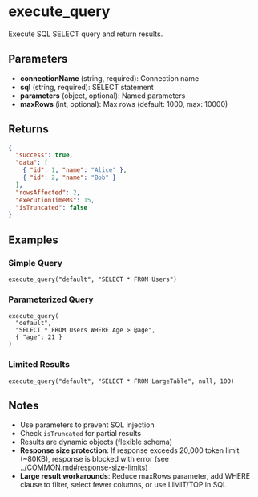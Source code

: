 # execute_query

Execute SQL SELECT query and return results.

## Parameters

- **connectionName** (string, required): Connection name
- **sql** (string, required): SELECT statement
- **parameters** (object, optional): Named parameters
- **maxRows** (int, optional): Max rows (default: 1000, max: 10000)

## Returns

```json
{
  "success": true,
  "data": [
    { "id": 1, "name": "Alice" },
    { "id": 2, "name": "Bob" }
  ],
  "rowsAffected": 2,
  "executionTimeMs": 15,
  "isTruncated": false
}
```

## Examples

### Simple Query
```
execute_query("default", "SELECT * FROM Users")
```

### Parameterized Query
```
execute_query(
  "default",
  "SELECT * FROM Users WHERE Age > @age",
  { "age": 21 }
)
```

### Limited Results
```
execute_query("default", "SELECT * FROM LargeTable", null, 100)
```

## Notes

- Use parameters to prevent SQL injection
- Check `isTruncated` for partial results
- Results are dynamic objects (flexible schema)
- **Response size protection**: If response exceeds 20,000 token limit (~80KB), response is blocked with error (see [../COMMON.md#response-size-limits](../COMMON.md#response-size-limits))
- **Large result workarounds**: Reduce maxRows parameter, add WHERE clause to filter, select fewer columns, or use LIMIT/TOP in SQL

